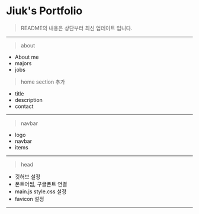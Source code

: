 # Jiuk's Portfolio

> README의 내용은 상단부터 최신 업데이트 입니다.

---

> about

-   About me
-   majors
-   jobs

> home section 추가

-   title
-   description
-   contact

---

> navbar

-   logo
-   navbar
-   items

---

> head

-   깃허브 설정
-   폰트어썸, 구글폰트 연결
-   main.js style.css 설정
-   favicon 설정

---

